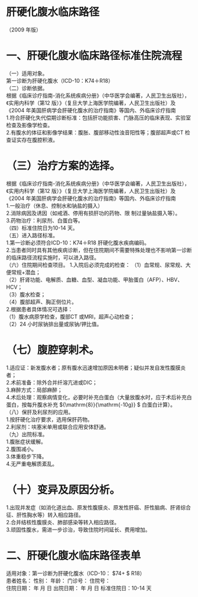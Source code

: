 # 肝硬化腹水临床路径  
（2009 年版）  
# 一、肝硬化腹水临床路径标准住院流程  
（一）适用对象。  
第一诊断为肝硬化腹水（ICD-10：K74＋R18）  
（二）诊断依据。  
根据《临床诊疗指南-消化系统疾病分册》（中华医学会编著，人民卫生出版社），《实用内科学（第12 版）》（复旦大学上海医学院编著，人民卫生出版社）及《2004 年美国肝病学会肝硬化腹水的治疗指南》等国内、外临床诊疗指南  
1.符合肝硬化失代偿期诊断标准：包括肝功能损害、门脉高压的临床表现、实验室检查及影像学检查。  
2.有腹水的体征和影像学结果：腹胀、腹部移动性浊音阳性等；腹部超声或CT 检查证实存在腹腔积液。  
# （三）治疗方案的选择。  
根据《临床诊疗指南-消化系统疾病分册》（中华医学会编著，人民卫生出版社），《实用内科学（第12 版）》（复旦大学上海医学院编著，人民卫生出版社）及《2004 年美国肝病学会肝硬化腹水的治疗指南》等国内、外临床诊疗指南  
1.一般治疗（休息、控制水和钠盐的摄入）  
2.消除病因及诱因（如戒酒、停用有损肝功的药物、限 制过量钠盐摄入等）。  
3.药物治疗：利尿剂、白蛋白等。  
（四）标准住院日为10-14 天。  
（五）进入路径标准。  
1.第一诊断必须符合ICD-10：K74＋R18 肝硬化腹水疾病编码。  
2.当患者同时具有其他疾病诊断，但在住院期间不需要特殊处理也不影响第一诊断的临床路径流程实施时，可以进入路径。  
（六）住院期间检查项目。 1.入院后必须完成的检查： （1）血常规、尿常规、大便常规+潜血；  
（2）肝肾功能、电解质、血糖、血型、凝血功能、甲胎蛋白（AFP）、HBV、HCV；  
（3）腹水检查；  
（4）腹部超声、胸正侧位片。  
2.根据患者具体情况可选择：  
（1）腹水病原学检查，腹部CT 或MRI，超声心动检查；  
（2）24 小时尿钠排出量或尿钠/钾比值。  
# （七）腹腔穿刺术。  
1.适应证：新发腹水者；原有腹水迅速增加原因未明者；疑似并发自发性腹膜炎者；  
2.术前准备：除外合并纤溶亢进或DIC；  
3.麻醉方式：局部麻醉；  
4.术后处理：观察病情变化，必要时补充白蛋白（大量放腹水时，应于术后补充白蛋白，按每升腹水补充 ${\mathrm{8}}{\mathrm{-10g}} $ 白蛋白计算）。  
（八）保肝及利尿剂的应用。  
1.按肝硬化治疗要求，选用保肝药物。  
2.利尿剂：呋塞米单用或联合应用安体舒通。  
（九）出院标准。  
1.腹胀症状缓解。  
2.腹围减小。  
3.体重稳步下降。  
4.无严重电解质紊乱。  
# （十）变异及原因分析。  
1.出现并发症（如消化道出血、原发性腹膜炎、原发性肝癌、肝性脑病、肝肾综合征、肝性胸水等）转入相应路径。  
2.合并结核性腹膜炎、肺部感染等转入相应路径。  
3.顽固性腹水，需进一步诊治，导致住院时间延长、费用增加。  
# 二、肝硬化腹水临床路径表单  
适用对象：第一诊断为肝硬化腹水（ICD-10： $74+ $ R18）  
患者姓名：        性别：    年龄：   门诊号：      住院号：  
住院日期：   年 月 日     出院日期：   年 月 日   标准住院日：10-14 天  
